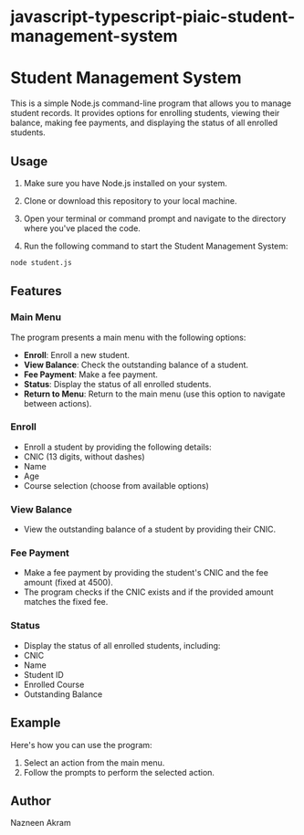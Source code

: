 # javascript-typescript-piaic-student-management-system

# Student Management System

This is a simple Node.js command-line program that allows you to manage student records. It provides options for enrolling students, viewing their balance, making fee payments, and displaying the status of all enrolled students.

## Usage

1. Make sure you have Node.js installed on your system.

2. Clone or download this repository to your local machine.

3. Open your terminal or command prompt and navigate to the directory where you've placed the code.

4. Run the following command to start the Student Management System:

```bash
node student.js
```
## Features
### Main Menu
The program presents a main menu with the following options:

* <b>Enroll</b>: Enroll a new student.
* <b>View Balance</b>: Check the outstanding balance of a student.
* <b>Fee Payment</b>: Make a fee payment.
* <b>Status</b>: Display the status of all enrolled students.
* <b>Return to Menu</b>: Return to the main menu (use this option to navigate between actions).

### Enroll
* Enroll a student by providing the following details:
* CNIC (13 digits, without dashes)
* Name
* Age
* Course selection (choose from available options)
  
### View Balance
* View the outstanding balance of a student by providing their CNIC.
  
### Fee Payment
* Make a fee payment by providing the student's CNIC and the fee amount (fixed at 4500).
* The program checks if the CNIC exists and if the provided amount matches the fixed fee.

### Status
* Display the status of all enrolled students, including:
* CNIC
* Name
* Student ID
* Enrolled Course
* Outstanding Balance
## Example
Here's how you can use the program:

1. Select an action from the main menu.
2. Follow the prompts to perform the selected action.
   
## Author
Nazneen Akram
